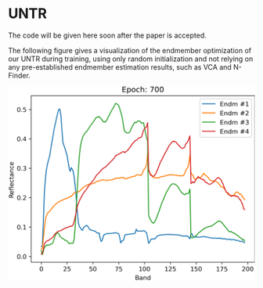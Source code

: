 # UNTR
The code will be given here soon after the paper is accepted.

The following figure gives a visualization of the endmember optimization of our UNTR during training, using only random initialization and not relying on any pre-established endmember estimation results, such as VCA and N-Finder.

![image](https://github.com/Preston-Dong/UNTR/blob/main/endmember.gif)
